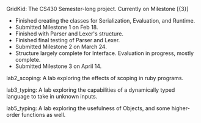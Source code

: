 GridKid: The CS430 Semester-long project. Currently on Milestone [{3}]
  - Finished creating the classes for Serialization, Evaluation, and Runtime.
  - Submitted Milestone 1 on Feb 18.
  - Finished with Parser and Lexer's structure.
  - Finished final testing of Parser and Lexer.
  - Submitted Milestone 2 on March 24.
  - Structure largely complete for Interface. Evaluation in progress, mostly complete.
  - Submitted Milestone 3 on April 14.

lab2_scoping: A lab exploring the effects of scoping in ruby programs.

lab3_typing: A lab exploring the capabilities of a dynamically typed language to take in unknown inputs.

lab5_typing: A lab exploring the usefulness of Objects, and some higher-order functions as well.